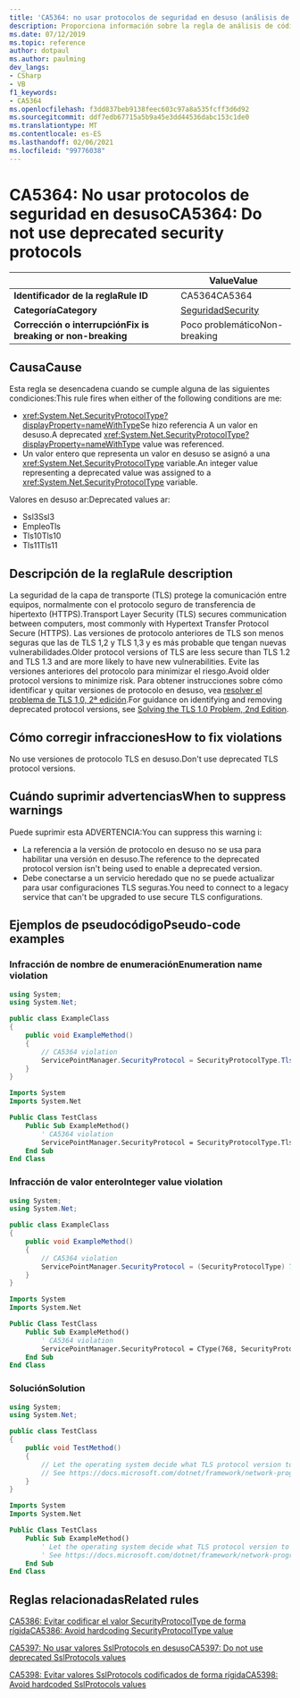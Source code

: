 ```yaml
---
title: 'CA5364: no usar protocolos de seguridad en desuso (análisis de código)'
description: Proporciona información sobre la regla de análisis de código CA5364, incluidas las causas, cómo corregir las infracciones y cuándo suprimirlas.
ms.date: 07/12/2019
ms.topic: reference
author: dotpaul
ms.author: paulming
dev_langs:
- CSharp
- VB
f1_keywords:
- CA5364
ms.openlocfilehash: f3dd837beb9138feec603c97a8a535fcff3d6d92
ms.sourcegitcommit: ddf7edb67715a5b9a45e3dd44536dabc153c1de0
ms.translationtype: MT
ms.contentlocale: es-ES
ms.lasthandoff: 02/06/2021
ms.locfileid: "99776038"
---
```

# <a name="ca5364-do-not-use-deprecated-security-protocols"></a><span data-ttu-id="ae7a8-103">CA5364: No usar protocolos de seguridad en desuso</span><span class="sxs-lookup"><span data-stu-id="ae7a8-103">CA5364: Do not use deprecated security protocols</span></span>

| | <span data-ttu-id="ae7a8-104">Value</span><span class="sxs-lookup"><span data-stu-id="ae7a8-104">Value</span></span> |
|-|-|
| <span data-ttu-id="ae7a8-105">**Identificador de la regla**</span><span class="sxs-lookup"><span data-stu-id="ae7a8-105">**Rule ID**</span></span> |<span data-ttu-id="ae7a8-106">CA5364</span><span class="sxs-lookup"><span data-stu-id="ae7a8-106">CA5364</span></span>|
| <span data-ttu-id="ae7a8-107">**Categoría**</span><span class="sxs-lookup"><span data-stu-id="ae7a8-107">**Category**</span></span> |[<span data-ttu-id="ae7a8-108">Seguridad</span><span class="sxs-lookup"><span data-stu-id="ae7a8-108">Security</span></span>](security-warnings.md)|
| <span data-ttu-id="ae7a8-109">**Corrección o interrupción**</span><span class="sxs-lookup"><span data-stu-id="ae7a8-109">**Fix is breaking or non-breaking**</span></span> |<span data-ttu-id="ae7a8-110">Poco problemático</span><span class="sxs-lookup"><span data-stu-id="ae7a8-110">Non-breaking</span></span>|

## <a name="cause"></a><span data-ttu-id="ae7a8-111">Causa</span><span class="sxs-lookup"><span data-stu-id="ae7a8-111">Cause</span></span>

<span data-ttu-id="ae7a8-112">Esta regla se desencadena cuando se cumple alguna de las siguientes condiciones:</span><span class="sxs-lookup"><span data-stu-id="ae7a8-112">This rule fires when either of the following conditions are me:</span></span>

- <span data-ttu-id="ae7a8-113"><xref:System.Net.SecurityProtocolType?displayProperty=nameWithType>Se hizo referencia A un valor en desuso.</span><span class="sxs-lookup"><span data-stu-id="ae7a8-113">A deprecated <xref:System.Net.SecurityProtocolType?displayProperty=nameWithType> value was referenced.</span></span>
- <span data-ttu-id="ae7a8-114">Un valor entero que representa un valor en desuso se asignó a una <xref:System.Net.SecurityProtocolType> variable.</span><span class="sxs-lookup"><span data-stu-id="ae7a8-114">An integer value representing a deprecated value was assigned to a <xref:System.Net.SecurityProtocolType> variable.</span></span>

<span data-ttu-id="ae7a8-115">Valores en desuso ar:</span><span class="sxs-lookup"><span data-stu-id="ae7a8-115">Deprecated values ar:</span></span>

- <span data-ttu-id="ae7a8-116">Ssl3</span><span class="sxs-lookup"><span data-stu-id="ae7a8-116">Ssl3</span></span>
- <span data-ttu-id="ae7a8-117">Empleo</span><span class="sxs-lookup"><span data-stu-id="ae7a8-117">Tls</span></span>
- <span data-ttu-id="ae7a8-118">Tls10</span><span class="sxs-lookup"><span data-stu-id="ae7a8-118">Tls10</span></span>
- <span data-ttu-id="ae7a8-119">Tls11</span><span class="sxs-lookup"><span data-stu-id="ae7a8-119">Tls11</span></span>

## <a name="rule-description"></a><span data-ttu-id="ae7a8-120">Descripción de la regla</span><span class="sxs-lookup"><span data-stu-id="ae7a8-120">Rule description</span></span>

<span data-ttu-id="ae7a8-121">La seguridad de la capa de transporte (TLS) protege la comunicación entre equipos, normalmente con el protocolo seguro de transferencia de hipertexto (HTTPS).</span><span class="sxs-lookup"><span data-stu-id="ae7a8-121">Transport Layer Security (TLS) secures communication between computers, most commonly with Hypertext Transfer Protocol Secure (HTTPS).</span></span> <span data-ttu-id="ae7a8-122">Las versiones de protocolo anteriores de TLS son menos seguras que las de TLS 1,2 y TLS 1,3 y es más probable que tengan nuevas vulnerabilidades.</span><span class="sxs-lookup"><span data-stu-id="ae7a8-122">Older protocol versions of TLS are less secure than TLS 1.2 and TLS 1.3 and are more likely to have new vulnerabilities.</span></span> <span data-ttu-id="ae7a8-123">Evite las versiones anteriores del protocolo para minimizar el riesgo.</span><span class="sxs-lookup"><span data-stu-id="ae7a8-123">Avoid older protocol versions to minimize risk.</span></span> <span data-ttu-id="ae7a8-124">Para obtener instrucciones sobre cómo identificar y quitar versiones de protocolo en desuso, vea [resolver el problema de TLS 1,0, 2ª edición](/security/solving-tls1-problem).</span><span class="sxs-lookup"><span data-stu-id="ae7a8-124">For guidance on identifying and removing deprecated protocol versions, see [Solving the TLS 1.0 Problem, 2nd Edition](/security/solving-tls1-problem).</span></span>

## <a name="how-to-fix-violations"></a><span data-ttu-id="ae7a8-125">Cómo corregir infracciones</span><span class="sxs-lookup"><span data-stu-id="ae7a8-125">How to fix violations</span></span>

<span data-ttu-id="ae7a8-126">No use versiones de protocolo TLS en desuso.</span><span class="sxs-lookup"><span data-stu-id="ae7a8-126">Don't use deprecated TLS protocol versions.</span></span>

## <a name="when-to-suppress-warnings"></a><span data-ttu-id="ae7a8-127">Cuándo suprimir advertencias</span><span class="sxs-lookup"><span data-stu-id="ae7a8-127">When to suppress warnings</span></span>

<span data-ttu-id="ae7a8-128">Puede suprimir esta ADVERTENCIA:</span><span class="sxs-lookup"><span data-stu-id="ae7a8-128">You can suppress this warning i:</span></span>

- <span data-ttu-id="ae7a8-129">La referencia a la versión de protocolo en desuso no se usa para habilitar una versión en desuso.</span><span class="sxs-lookup"><span data-stu-id="ae7a8-129">The reference to the deprecated protocol version isn't being used to enable a deprecated version.</span></span>
- <span data-ttu-id="ae7a8-130">Debe conectarse a un servicio heredado que no se puede actualizar para usar configuraciones TLS seguras.</span><span class="sxs-lookup"><span data-stu-id="ae7a8-130">You need to connect to a legacy service that can't be upgraded to use secure TLS configurations.</span></span>

## <a name="pseudo-code-examples"></a><span data-ttu-id="ae7a8-131">Ejemplos de pseudocódigo</span><span class="sxs-lookup"><span data-stu-id="ae7a8-131">Pseudo-code examples</span></span>

### <a name="enumeration-name-violation"></a><span data-ttu-id="ae7a8-132">Infracción de nombre de enumeración</span><span class="sxs-lookup"><span data-stu-id="ae7a8-132">Enumeration name violation</span></span>

```csharp
using System;
using System.Net;

public class ExampleClass
{
    public void ExampleMethod()
    {
        // CA5364 violation
        ServicePointManager.SecurityProtocol = SecurityProtocolType.Tls11 | SecurityProtocolType.Tls12;
    }
}
```

```vb
Imports System
Imports System.Net

Public Class TestClass
    Public Sub ExampleMethod()
        ' CA5364 violation
        ServicePointManager.SecurityProtocol = SecurityProtocolType.Tls11 Or SecurityProtocolType.Tls12
    End Sub
End Class
```

### <a name="integer-value-violation"></a><span data-ttu-id="ae7a8-133">Infracción de valor entero</span><span class="sxs-lookup"><span data-stu-id="ae7a8-133">Integer value violation</span></span>

```csharp
using System;
using System.Net;

public class ExampleClass
{
    public void ExampleMethod()
    {
        // CA5364 violation
        ServicePointManager.SecurityProtocol = (SecurityProtocolType) 768;    // TLS 1.1
    }
}
```

```vb
Imports System
Imports System.Net

Public Class TestClass
    Public Sub ExampleMethod()
        ' CA5364 violation
        ServicePointManager.SecurityProtocol = CType(768, SecurityProtocolType)   ' TLS 1.1
    End Sub
End Class
```

### <a name="solution"></a><span data-ttu-id="ae7a8-134">Solución</span><span class="sxs-lookup"><span data-stu-id="ae7a8-134">Solution</span></span>

```csharp
using System;
using System.Net;

public class TestClass
{
    public void TestMethod()
    {
        // Let the operating system decide what TLS protocol version to use.
        // See https://docs.microsoft.com/dotnet/framework/network-programming/tls
    }
}
```

```vb
Imports System
Imports System.Net

Public Class TestClass
    Public Sub ExampleMethod()
        ' Let the operating system decide what TLS protocol version to use.
        ' See https://docs.microsoft.com/dotnet/framework/network-programming/tls
    End Sub
End Class
```

## <a name="related-rules"></a><span data-ttu-id="ae7a8-135">Reglas relacionadas</span><span class="sxs-lookup"><span data-stu-id="ae7a8-135">Related rules</span></span>

[<span data-ttu-id="ae7a8-136">CA5386: Evitar codificar el valor SecurityProtocolType de forma rígida</span><span class="sxs-lookup"><span data-stu-id="ae7a8-136">CA5386: Avoid hardcoding SecurityProtocolType value</span></span>](ca5386.md)

[<span data-ttu-id="ae7a8-137">CA5397: No usar valores SslProtocols en desuso</span><span class="sxs-lookup"><span data-stu-id="ae7a8-137">CA5397: Do not use deprecated SslProtocols values</span></span>](ca5397.md)

[<span data-ttu-id="ae7a8-138">CA5398: Evitar valores SslProtocols codificados de forma rígida</span><span class="sxs-lookup"><span data-stu-id="ae7a8-138">CA5398: Avoid hardcoded SslProtocols values</span></span>](ca5398.md)
